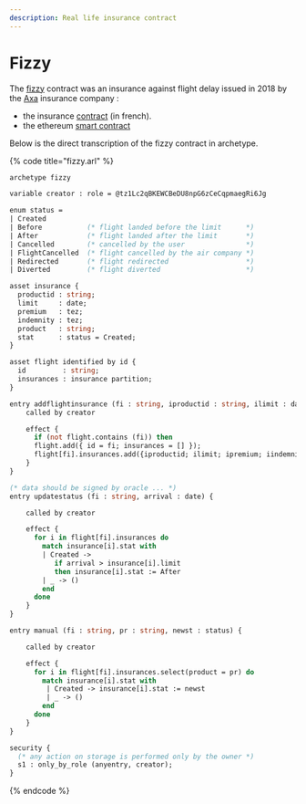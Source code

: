 ```yaml
---
description: Real life insurance contract
---
```


# Fizzy

The [fizzy](https://fizzy.axa/fr/) contract was an insurance against flight delay issued in 2018 by the [Axa](https://www.axa.com/en/) insurance company :

* the insurance [contract](https://fizzy.axa/fr/static/media/conditions-generales.38af84e2.pdf) \(in french\).
* the ethereum [smart contract](https://etherscan.io/address/0xe083515d1541f2a9fd0ca03f189f5d321c73b872#code)

Below is the direct  transcription of the fizzy contract in archetype.

{% code title="fizzy.arl" %}
```ocaml
archetype fizzy

variable creator : role = @tz1Lc2qBKEWCBeDU8npG6zCeCqpmaegRi6Jg

enum status =
| Created
| Before           (* flight landed before the limit      *)
| After            (* flight landed after the limit       *)
| Cancelled        (* cancelled by the user               *)
| FlightCancelled  (* flight cancelled by the air company *)
| Redirected       (* flight redirected                   *)
| Diverted         (* flight diverted                     *)

asset insurance {
  productid : string;
  limit     : date;
  premium   : tez;
  indemnity : tez;
  product   : string;
  stat      : status = Created;
}

asset flight identified by id {
  id         : string;
  insurances : insurance partition;
}

entry addflightinsurance (fi : string, iproductid : string, ilimit : date, ipremium : tez, iindemnity : tez, iproduct : string, istat : status) {
    called by creator

    effect {
      if (not flight.contains (fi)) then
      flight.add({ id = fi; insurances = [] });
      flight[fi].insurances.add({iproductid; ilimit; ipremium; iindemnity; iproduct; istat})
    }
}

(* data should be signed by oracle ... *)
entry updatestatus (fi : string, arrival : date) {

    called by creator

    effect {
      for i in flight[fi].insurances do
        match insurance[i].stat with
        | Created ->
           if arrival > insurance[i].limit
           then insurance[i].stat := After
        | _ -> ()
        end
      done
    }
}

entry manual (fi : string, pr : string, newst : status) {

    called by creator

    effect {
      for i in flight[fi].insurances.select(product = pr) do
        match insurance[i].stat with
         | Created -> insurance[i].stat := newst
         | _ -> ()
        end
      done
    }
}

security {
  (* any action on storage is performed only by the owner *)
  s1 : only_by_role (anyentry, creator);
}

```
{% endcode %}

